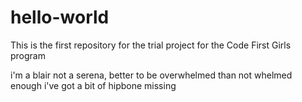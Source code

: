 # hello-world
This is the first repository for the trial project for the Code First Girls program

i'm a blair not a serena, better to be overwhelmed than not whelmed enough
i've got a bit of hipbone missing
